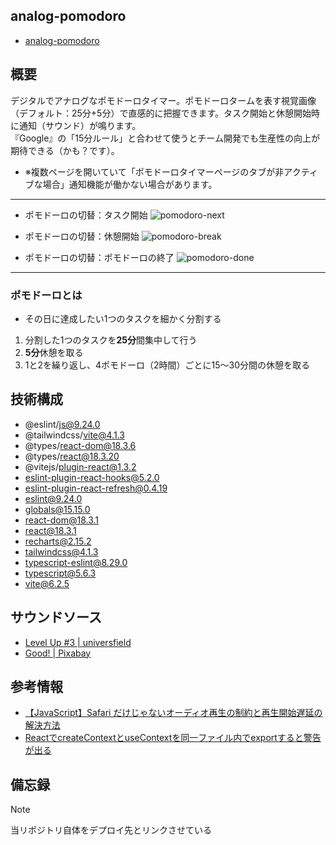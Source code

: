 ## analog-pomodoro
- [analog-pomodoro](https://analog-pomodoro.netlify.app/)

## 概要
デジタルでアナログなポモドーロタイマー。ポモドーロタームを表す視覚画像（デフォルト：25分+5分）で直感的に把握できます。タスク開始と休憩開始時に通知（サウンド）が鳴ります。<br>『Google』の「15分ルール」と合わせて使うとチーム開発でも生産性の向上が期待できる（かも？です）。

- ※複数ページを開いていて「ポモドーロタイマーページのタブが非アクティブな場合」通知機能が働かない場合があります。

---
- ポモドーロの切替：タスク開始
![pomodoro-next](https://github.com/user-attachments/assets/d5cb63e8-38f4-49fe-931f-5258d5faf19c)

- ポモドーロの切替：休憩開始
![pomodoro-break](https://github.com/user-attachments/assets/6a68087b-6af1-408a-ba4c-cc8643643d01)

- ポモドーロの切替：ポモドーロの終了
![pomodoro-done](https://github.com/user-attachments/assets/e32b0f8d-da59-4dcc-a583-33172b452403)

---

### ポモドーロとは
- その日に達成したい1つのタスクを細かく分割する
1. 分割した1つのタスクを**25分**間集中して行う
2. **5分**休憩を取る
3. 1と2を繰り返し、4ポモドーロ（2時間）ごとに15〜30分間の休憩を取る

## 技術構成
- @eslint/js@9.24.0
- @tailwindcss/vite@4.1.3
- @types/react-dom@18.3.6
- @types/react@18.3.20
- @vitejs/plugin-react@1.3.2
- eslint-plugin-react-hooks@5.2.0
- eslint-plugin-react-refresh@0.4.19
- eslint@9.24.0
- globals@15.15.0
- react-dom@18.3.1
- react@18.3.1
- recharts@2.15.2
- tailwindcss@4.1.3
- typescript-eslint@8.29.0
- typescript@5.6.3
- vite@6.2.5

## サウンドソース
- [Level Up #3 | universfield](https://pixabay.com/ja/users/universfield-28281460/)
- [Good! | Pixabay](https://pixabay.com/ja/users/pixabay-1/)

## 参考情報
- [【JavaScript】Safari だけじゃないオーディオ再生の制約と再生開始遅延の解決方法](https://webfrontend.ninja/js-audio-autoplay-policy-and-delay/)
- [ReactでcreateContextとuseContextを同一ファイル内でexportすると警告が出る](https://iwb.jp/react-createcontext-usecontext-file-export-warning/#google_vignette)

## 備忘録

> [!NOTE]  
> 当リポジトリ自体をデプロイ先とリンクさせている